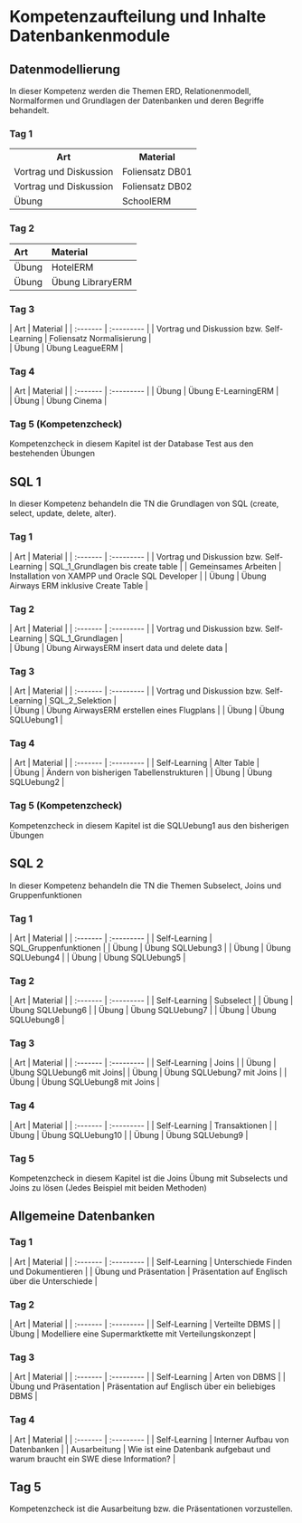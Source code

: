# Kompetenzaufteilung und Inhalte Datenbankenmodule
## Datenmodellierung
In dieser Kompetenz werden die Themen ERD, Relationenmodell, Normalformen und Grundlagen der Datenbanken und deren Begriffe behandelt.
### Tag 1
<table>
 <tr>
    <th>Art</th>
    <th>Material</th>
 </tr>
 <tr>
    <td>Vortrag und Diskussion</td>
    <td>Foliensatz DB01</td>
 </tr>
 <tr>
    <td>Vortrag und Diskussion</td>
    <td>Foliensatz DB02</td>
 </tr>
 <tr>
    <td>Übung</td>
    <td>SchoolERM</td>
 </tr>
</table>

### Tag 2

| Art     | Material     |
| :------------- | :------------- |
| Übung     | HotelERM       |
| Übung | Übung LibraryERM |

### Tag 3
| Art | Material |
| :------- | :--------- |
| Vortrag und Diskussion bzw. Self-Learning | Foliensatz Normalisierung |  
| Übung | Übung LeagueERM |

### Tag 4
| Art | Material |
| :------- | :--------- |
| Übung | Übung E-LearningERM |  
| Übung | Übung Cinema |

### Tag 5 (Kompetenzcheck)
Kompetenzcheck in diesem Kapitel ist der Database Test aus den bestehenden Übungen

## SQL 1
In dieser Kompetenz behandeln die TN die Grundlagen von SQL (create, select, update, delete, alter).

### Tag 1
| Art | Material |
| :------- | :--------- |
| Vortrag und Diskussion bzw. Self-Learning | SQL_1_Grundlagen bis create table |
| Gemeinsames Arbeiten | Installation von XAMPP und Oracle SQL Developer |
| Übung | Übung Airways ERM inklusive Create Table |

### Tag 2
| Art | Material |
| :------- | :--------- |
| Vortrag und Diskussion bzw. Self-Learning | SQL_1_Grundlagen |  
| Übung | Übung AirwaysERM insert data und delete data |

### Tag 3
| Art | Material |
| :------- | :--------- |
| Vortrag und Diskussion bzw. Self-Learning | SQL_2_Selektion |  
| Übung | Übung AirwaysERM erstellen eines Flugplans |
| Übung | Übung SQLUebung1 |

### Tag 4
| Art | Material |
| :------- | :--------- |
| Self-Learning | Alter Table |  
| Übung | Ändern von bisherigen Tabellenstrukturen |
| Übung | Übung SQLUebung2 |

### Tag 5 (Kompetenzcheck)
Kompetenzcheck in diesem Kapitel ist die SQLUebung1 aus den bisherigen Übungen

## SQL 2
In dieser Kompetenz behandeln die TN die Themen Subselect, Joins und Gruppenfunktionen
### Tag 1
| Art | Material |
| :------- | :--------- |
| Self-Learning | SQL_Gruppenfunktionen |
| Übung | Übung SQLUebung3 |
| Übung | Übung SQLUebung4 |
| Übung | Übung SQLUebung5 |

### Tag 2
| Art | Material |
| :------- | :--------- |
| Self-Learning | Subselect |
| Übung | Übung SQLUebung6 |
| Übung | Übung SQLUebung7 |
| Übung | Übung SQLUebung8 |

### Tag 3
| Art | Material |
| :------- | :--------- |
| Self-Learning | Joins |
| Übung | Übung SQLUebung6 mit Joins|
| Übung | Übung SQLUebung7 mit Joins |
| Übung | Übung SQLUebung8 mit Joins |

### Tag  4
| Art | Material |
| :------- | :--------- |
| Self-Learning | Transaktionen |
| Übung | Übung SQLUebung10 |
| Übung | Übung SQLUebung9 |

### Tag 5
Kompetenzcheck in diesem Kapitel ist die Joins Übung mit Subselects und Joins zu lösen (Jedes Beispiel mit beiden Methoden)

## Allgemeine Datenbanken
### Tag 1
| Art | Material |
| :------- | :--------- |
| Self-Learning | Unterschiede Finden und Dokumentieren |
| Übung und Präsentation | Präsentation auf Englisch über die Unterschiede |

### Tag 2
| Art | Material |
| :------- | :--------- |
| Self-Learning | Verteilte DBMS |
| Übung | Modelliere eine Supermarktkette mit Verteilungskonzept |

### Tag 3
| Art | Material |
| :------- | :--------- |
| Self-Learning | Arten von DBMS |
| Übung und Präsentation | Präsentation auf Englisch über ein beliebiges DBMS |

### Tag 4
| Art | Material |
| :------- | :--------- |
| Self-Learning | Interner Aufbau von Datenbanken |
| Ausarbeitung | Wie ist eine Datenbank aufgebaut und warum braucht ein SWE diese Information? |

## Tag 5
Kompetenzcheck ist die Ausarbeitung bzw. die Präsentationen vorzustellen.
